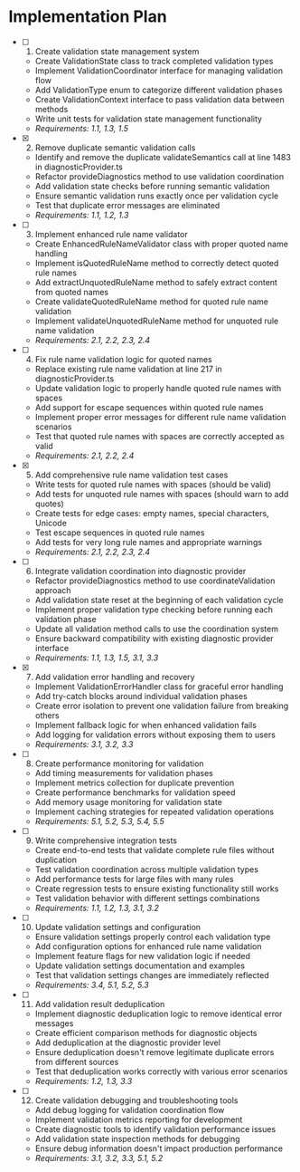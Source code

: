 # Implementation Plan

- [ ] 1. Create validation state management system
  - Create ValidationState class to track completed validation types
  - Implement ValidationCoordinator interface for managing validation flow
  - Add ValidationType enum to categorize different validation phases
  - Create ValidationContext interface to pass validation data between methods
  - Write unit tests for validation state management functionality
  - _Requirements: 1.1, 1.3, 1.5_

- [x] 2. Remove duplicate semantic validation calls
  - Identify and remove the duplicate validateSemantics call at line 1483 in diagnosticProvider.ts
  - Refactor provideDiagnostics method to use validation coordination
  - Add validation state checks before running semantic validation
  - Ensure semantic validation runs exactly once per validation cycle
  - Test that duplicate error messages are eliminated
  - _Requirements: 1.1, 1.2, 1.3_

- [ ] 3. Implement enhanced rule name validator
  - Create EnhancedRuleNameValidator class with proper quoted name handling
  - Implement isQuotedRuleName method to correctly detect quoted rule names
  - Add extractUnquotedRuleName method to safely extract content from quoted names
  - Create validateQuotedRuleName method for quoted rule name validation
  - Implement validateUnquotedRuleName method for unquoted rule name validation
  - _Requirements: 2.1, 2.2, 2.3, 2.4_

- [ ] 4. Fix rule name validation logic for quoted names
  - Replace existing rule name validation at line 217 in diagnosticProvider.ts
  - Update validation logic to properly handle quoted rule names with spaces
  - Add support for escape sequences within quoted rule names
  - Implement proper error messages for different rule name validation scenarios
  - Test that quoted rule names with spaces are correctly accepted as valid
  - _Requirements: 2.1, 2.2, 2.4_

- [x] 5. Add comprehensive rule name validation test cases
  - Write tests for quoted rule names with spaces (should be valid)
  - Add tests for unquoted rule names with spaces (should warn to add quotes)
  - Create tests for edge cases: empty names, special characters, Unicode
  - Test escape sequences in quoted rule names
  - Add tests for very long rule names and appropriate warnings
  - _Requirements: 2.1, 2.2, 2.3, 2.4_

- [ ] 6. Integrate validation coordination into diagnostic provider
  - Refactor provideDiagnostics method to use coordinateValidation approach
  - Add validation state reset at the beginning of each validation cycle
  - Implement proper validation type checking before running each validation phase
  - Update all validation method calls to use the coordination system
  - Ensure backward compatibility with existing diagnostic provider interface
  - _Requirements: 1.1, 1.3, 1.5, 3.1, 3.3_

- [x] 7. Add validation error handling and recovery
  - Implement ValidationErrorHandler class for graceful error handling
  - Add try-catch blocks around individual validation phases
  - Create error isolation to prevent one validation failure from breaking others
  - Implement fallback logic for when enhanced validation fails
  - Add logging for validation errors without exposing them to users
  - _Requirements: 3.1, 3.2, 3.3_

- [ ] 8. Create performance monitoring for validation
  - Add timing measurements for validation phases
  - Implement metrics collection for duplicate prevention
  - Create performance benchmarks for validation speed
  - Add memory usage monitoring for validation state
  - Implement caching strategies for repeated validation operations
  - _Requirements: 5.1, 5.2, 5.3, 5.4, 5.5_

- [ ] 9. Write comprehensive integration tests
  - Create end-to-end tests that validate complete rule files without duplication
  - Test validation coordination across multiple validation types
  - Add performance tests for large files with many rules
  - Create regression tests to ensure existing functionality still works
  - Test validation behavior with different settings combinations
  - _Requirements: 1.1, 1.2, 1.3, 3.1, 3.2_

- [ ] 10. Update validation settings and configuration
  - Ensure validation settings properly control each validation type
  - Add configuration options for enhanced rule name validation
  - Implement feature flags for new validation logic if needed
  - Update validation settings documentation and examples
  - Test that validation settings changes are immediately reflected
  - _Requirements: 3.4, 5.1, 5.2, 5.3_

- [ ] 11. Add validation result deduplication
  - Implement diagnostic deduplication logic to remove identical error messages
  - Create efficient comparison methods for diagnostic objects
  - Add deduplication at the diagnostic provider level
  - Ensure deduplication doesn't remove legitimate duplicate errors from different sources
  - Test that deduplication works correctly with various error scenarios
  - _Requirements: 1.2, 1.3, 3.3_

- [ ] 12. Create validation debugging and troubleshooting tools
  - Add debug logging for validation coordination flow
  - Implement validation metrics reporting for development
  - Create diagnostic tools to identify validation performance issues
  - Add validation state inspection methods for debugging
  - Ensure debug information doesn't impact production performance
  - _Requirements: 3.1, 3.2, 3.3, 5.1, 5.2_